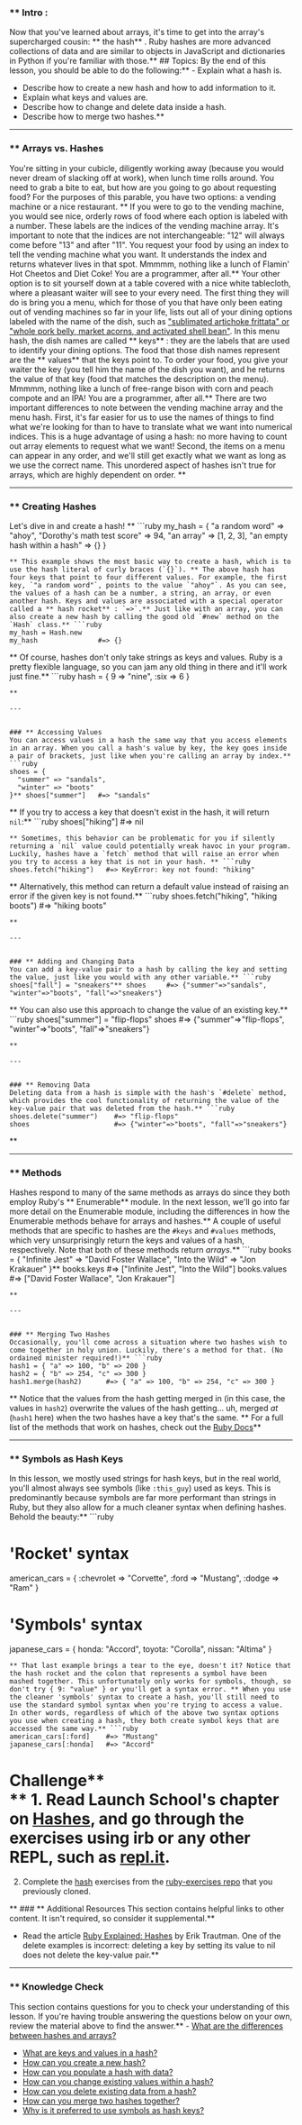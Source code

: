 ### ** Intro :
>
Now that you've learned about arrays, it's time to get into the array's supercharged cousin: ** the hash** . Ruby hashes are more advanced collections of data and are similar to objects in JavaScript and dictionaries in Python if you're familiar with those.** ## Topics:
By the end of this lesson, you should be able to do the following:**  - Explain what a hash is.
 - Describe how to create a new hash and how to add information to it.
 - Explain what keys and values are.
 - Describe how to change and delete data inside a hash.
 - Describe how to merge two hashes.** 

---


### ** Arrays vs. Hashes
You're sitting in your cubicle, diligently working away (because you would never dream of slacking off at work), when lunch time rolls around. You need to grab a bite to eat, but how are you going to go about requesting food? For the purposes of this parable, you have two options: a vending machine or a nice restaurant. ** If you were to go to the vending machine, you would see nice, orderly rows of food where each option is labeled with a number. These labels are the indices of the vending machine array. It's important to note that the indices are not interchangeable: "12" will always come before "13" and after "11". You request your food by using an index to tell the vending machine what you want. It understands the index and returns whatever lives in that spot. Mmmmm, nothing like a lunch of Flamin' Hot Cheetos and Diet Coke! You are a programmer, after all.** Your other option is to sit yourself down at a table covered with a nice white tablecloth, where a pleasant waiter will see to your every need. The first thing they will do is bring you a menu, which for those of you that have only been eating out of vending machines so far in your life, lists out all of your dining options labeled with the name of the dish, such as ["sublimated artichoke frittata" or "whole pork belly, market acorns, and activated shell bean"](http://www.brooklynbarmenus.com/). In this menu hash, the dish names are called ** keys** : they are the labels that are used to identify your dining options. The food that those dish names represent are the ** values**  that the keys point to. To order your food, you give your waiter the key (you tell him the name of the dish you want), and he returns the value of that key (food that matches the description on the menu). Mmmmm, nothing like a lunch of free-range bison with corn and peach compote and an IPA! You are a programmer, after all.** There are two important differences to note between the vending machine array and the menu hash. First, it's far easier for us to use the names of things to find what we're looking for than to have to translate what we want into numerical indices. This is a huge advantage of using a hash: no more having to count out array elements to request what we want! Second, the items on a menu can appear in any order, and we'll still get exactly what we want as long as we use the correct name. This unordered aspect of hashes isn't true for arrays, which are highly dependent on order. ** 

---


### ** Creating Hashes
Let's dive in and create a hash! ** ```ruby
my_hash = { 
  "a random word" => "ahoy", 
  "Dorothy's math test score" => 94, 
  "an array" => [1, 2, 3],
  "an empty hash within a hash" => {} 
}
```
** This example shows the most basic way to create a hash, which is to use the hash literal of curly braces (`{}`). ** The above hash has four keys that point to four different values. For example, the first key, `"a random word"`, points to the value `"ahoy"`. As you can see, the values of a hash can be a number, a string, an array, or even another hash. Keys and values are associated with a special operator called a ** hash rocket** : `=>`.** Just like with an array, you can also create a new hash by calling the good old `#new` method on the `Hash` class.** ```ruby
my_hash = Hash.new
my_hash               #=> {}
```
** Of course, hashes don't only take strings as keys and values. Ruby is a pretty flexible language, so you can jam any old thing in there and it'll work just fine.** ```ruby
hash = { 9 => "nine", :six => 6 }
```
** 

---


### ** Accessing Values
You can access values in a hash the same way that you access elements in an array. When you call a hash's value by key, the key goes inside a pair of brackets, just like when you're calling an array by index.** ```ruby
shoes = {
  "summer" => "sandals",
  "winter" => "boots"
}** shoes["summer"]   #=> "sandals"
```
** If you try to access a key that doesn't exist in the hash, it will return `nil`:** ```ruby
shoes["hiking"]   #=> nil
```
** Sometimes, this behavior can be problematic for you if silently returning a `nil` value could potentially wreak havoc in your program. Luckily, hashes have a `fetch` method that will raise an error when you try to access a key that is not in your hash. ** ```ruby
shoes.fetch("hiking")   #=> KeyError: key not found: "hiking"
```
** Alternatively, this method can return a default value instead of raising an error if the given key is not found.** ```ruby
shoes.fetch("hiking", "hiking boots") #=> "hiking boots"
```
** 

---


### ** Adding and Changing Data
You can add a key-value pair to a hash by calling the key and setting the value, just like you would with any other variable.** ```ruby
shoes["fall"] = "sneakers"** shoes     #=> {"summer"=>"sandals", "winter"=>"boots", "fall"=>"sneakers"}
```
** You can also use this approach to change the value of an existing key.** ```ruby
shoes["summer"] = "flip-flops"
shoes     #=> {"summer"=>"flip-flops", "winter"=>"boots", "fall"=>"sneakers"}
```
** 

---


### ** Removing Data
Deleting data from a hash is simple with the hash's `#delete` method, which provides the cool functionality of returning the value of the key-value pair that was deleted from the hash.** ```ruby
shoes.delete("summer")    #=> "flip-flops"
shoes                     #=> {"winter"=>"boots", "fall"=>"sneakers"}
```
** 

---


### ** Methods
Hashes respond to many of the same methods as arrays do since they both employ Ruby's ** Enumerable**  module. In the next lesson, we'll go into far more detail on the Enumerable module, including the differences in how the Enumerable methods behave for arrays and hashes.** A couple of useful methods that are specific to hashes are the `#keys` and `#values` methods, which very unsurprisingly return the keys and values of a hash, respectively. Note that both of these methods return *arrays*.** ```ruby
books = { 
  "Infinite Jest" => "David Foster Wallace", 
  "Into the Wild" => "Jon Krakauer" 
}** books.keys      #=> ["Infinite Jest", "Into the Wild"]
books.values    #=> ["David Foster Wallace", "Jon Krakauer"]
```
** 

---


### ** Merging Two Hashes
Occasionally, you'll come across a situation where two hashes wish to come together in holy union. Luckily, there's a method for that. (No ordained minister required!)** ```ruby
hash1 = { "a" => 100, "b" => 200 }
hash2 = { "b" => 254, "c" => 300 }
hash1.merge(hash2)      #=> { "a" => 100, "b" => 254, "c" => 300 }
```
** Notice that the values from the hash getting merged in (in this case, the values in `hash2`) overwrite the values of the hash getting... uh, merged *at* (`hash1` here) when the two hashes have a key that's the same. ** For a full list of the methods that work on hashes, check out the [Ruby Docs](https://ruby-doc.org/core-2.7.1/Hash.html)** 

---


### ** Symbols as Hash Keys
In this lesson, we mostly used strings for hash keys, but in the real world, you'll almost always see symbols (like `:this_guy`) used as keys. This is predominantly because symbols are far more performant than strings in Ruby, but they also allow for a much cleaner syntax when defining hashes. Behold the beauty:** ```ruby
# 'Rocket' syntax 
american_cars = { 
  :chevrolet => "Corvette", 
  :ford => "Mustang", 
  :dodge => "Ram" 
}
# 'Symbols' syntax
japanese_cars = { 
  honda: "Accord", 
  toyota: "Corolla", 
  nissan: "Altima" 
}
```
** That last example brings a tear to the eye, doesn't it? Notice that the hash rocket and the colon that represents a symbol have been mashed together. This unfortunately only works for symbols, though, so don't try { 9: "value" } or you'll get a syntax error. ** When you use the cleaner 'symbols' syntax to create a hash, you'll still need to use the standard symbol syntax when you're trying to access a value. In other words, regardless of which of the above two syntax options you use when creating a hash, they both create symbol keys that are accessed the same way.** ```ruby
american_cars[:ford]    #=> "Mustang"
japanese_cars[:honda]   #=> "Accord"
```
# Challenge** <div class="lesson-content__panel" markdown="1">** 1. Read Launch School's chapter on [Hashes](https://launchschool.com/books/ruby/read/hashes), and go through the exercises using irb or any other REPL, such as [repl.it](https://repl.it/languages/ruby).
2. Complete the [hash](https://github.com/TheOdinProject/ruby-exercises/tree/master/ruby_basics) exercises from the [ruby-exercises repo](https://github.com/TheOdinProject/ruby-exercises) that you previously cloned. 
</div>** 
### ** Additional Resources
This section contains helpful links to other content. It isn't required, so consider it supplemental.** 

* Read the article [Ruby Explained: Hashes](http://www.eriktrautman.com/posts/ruby-explained-hashes) by Erik Trautman. One of the delete examples is incorrect: deleting a key by setting its value to nil does not delete the key-value pair.** 

---


### ** Knowledge Check
This section contains questions for you to check your understanding of this lesson. If you're having trouble answering the questions below on your own, review the material above to find the answer.** - <a class='knowledge-check-link' href='#arrays-vs-hashes'>What are the differences between hashes and arrays?</a>
- <a class='knowledge-check-link' href='#arrays-vs-hashes'>What are keys and values in a hash?</a>
- <a class='knowledge-check-link' href='#creating-hashes'>How can you create a new hash?</a>
- <a class='knowledge-check-link' href='#adding-and-changing-data'>How can you populate a hash with data?</a>
- <a class='knowledge-check-link' href='#adding-and-changing-data'>How can you change existing values within a hash?</a>
- <a class='knowledge-check-link' href='#removing-data'>How can you delete existing data from a hash?</a>
- <a class='knowledge-check-link' href='#merging-two-hashes'>How can you merge two hashes together?</a>
- <a class='knowledge-check-link' href='#symbols-as-hash-keys'>Why is it preferred to use symbols as hash keys?</a>
